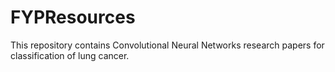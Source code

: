 # FYPResources
This repository contains Convolutional Neural Networks research papers for classification of lung cancer.
